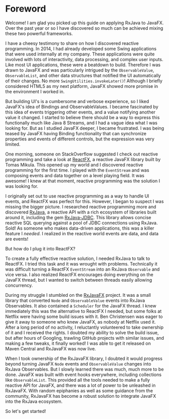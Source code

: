 # Foreword

Welcome! I am glad you picked up this guide on applying RxJava to JavaFX. Over the past year or so I have discovered so much can be achieved mixing these two powerful frameworks. 

I have a cheesy testimony to share on how I discovered reactive programming. In 2014, I had already developed some Swing applications that were used internally at my company. These applications were quite involved with lots of interactivity, data processing, and complex user inputs. Like most UI applications, these were a beatdown to build. Therefore I was drawn to JavaFX and was particularly intrigued by the `ObservableValue`, `ObservableList`, and other data structures that notified the UI automatically of their changes. No more `SwingUtilities.invokeLater()`!   Although I briefly considered HTML5 as my next platform, JavaFX showed more promise in the environment I worked in. 

But building UI's is a cumbersome and verbose experience, so I liked JavaFX's idea of Bindings and ObservableValues. I became fascinated by this idea of events triggering other events, and a value notifying another value it changed. I started to believe there should be a way to express this functionally much like Java 8 Streams, and I had a vague idea what I was looking for. But as I studied JavaFX deeper, I became frustrated. I was being teased by JavaFX having Binding functionality that can synchronize properties and events of different controls, but the expression was very limited. 

One morning, someone on StackOverflow suggested I check out reactive programming and take a look at [ReactFX](https://github.com/TomasMikula/ReactFX), a reactive JavaFX library built by Tomas Mikula. This opened up my world and I discovered reactive programming for the first time. I played with the `EventStream` and was composing events and data together on a level playing field. It was awesome! I knew at that moment, reactive programming was the solution I was looking for. 

I originally set out to use reactive programming as a way to handle UI events, and ReactFX was perfect for this. However, I began to suspect I was missing the bigger picture. I researched reactive programming more and discovered [RxJava](https://github.com/ReactiveX/RxJava), a reactive API with a rich ecosystem of libraries built around it, including the gem [RxJava-JDBC](https://github.com/davidmoten/rxjava-jdbc). This library allows concise reactive SQL querying against a pool of JDBC connections using RxJava.  Sold! As someone who makes data-driven applications, this was a killer feature I *needed*. I realized in the reactive world events are data, and data are events! 

But how do I plug it into ReactFX?

To create a fully effective reactive solution, I needed RxJava to talk to ReactFX. I tried this task and it was wrought with problems. Technically it was difficult turning a ReactFX `EventStream` into an RxJava `Observable` and vice versa. I also realized ReactFX encourages doing everything on the JavaFX thread, but I wanted to switch between threads easily allowing concurrency. 

During my struggle I stumbled on the [RxJavaFX](https://github.com/ReactiveX/RxJavaFX) project. It was a small library that converted `Node` and `ObservableValue` events into RxJava Observables. It also contained a `Scheduler` for the JavaFX thread. I knew immediately this was the alternative to ReactFX I needed, but some folks at Netflix were having some build issues with it. Ben Christensen was eager to give it away to someone who knew JavaFX, as nobody at Netflix used it. After a long period of no activity, I reluctantly volunteered to take ownership of it and I received the rights. I doubted my ability to solve the build issue, but after hours of Googling, trawling GitHub projects with similar issues, and making a few tweaks, it finally worked! I was able to get it released on Maven Central and RxJavaFX was now live. 

When I took ownership of the RxJavaFX library, I doubted it would progress beyond turning JavaFX `Node` events and `ObservableValue` changes into RxJava Observables. But I slowly learned there was much, much more to be done. JavaFX was built with event hooks everywhere, including collections like `ObservableList`. This provided all the tools needed to make a fully reactive API for JavaFX, and there was a lot of power to be unleashed in RxJavaFX. With random epiphanies as well as some guidance from the community, RxJavaFX has become a robust solution to integrate JavaFX into the RxJava ecosystem.

So let's get started!

